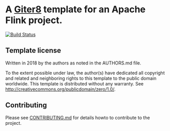 # A [Giter8][g8] template for an Apache Flink project.

[![Build Status](https://travis-ci.org/wegtam/apache-flink.g8.svg?branch=master)](https://travis-ci.org/wegtam/apache-flink.g8)

## Template license

Written in 2018 by the authors as noted in the AUTHORS.md file.

To the extent possible under law, the author(s) have dedicated all copyright and related
and neighboring rights to this template to the public domain worldwide.
This template is distributed without any warranty. See <http://creativecommons.org/publicdomain/zero/1.0/>.

## Contributing

Please see [CONTRIBUTING.md](CONTRIBUTING.md) for details howto to contribute
to the project.

[g8]: http://www.foundweekends.org/giter8/
